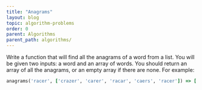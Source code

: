 ```yaml
---
title: "Anagrams"
layout: blog
topic: algorithm-problems
order: 0
parent: Algorithms
parent_path: algorithms/
---
```

Write a function that will find all the anagrams of a word from a list. You will be given two inputs: a word and an array of words. You should return an array of all the anagrams, or an empty array if there are none. For example:
```ruby
anagrams('racer', ['crazer', 'carer', 'racar', 'caers', 'racer']) => ['carer', 'racer']
```